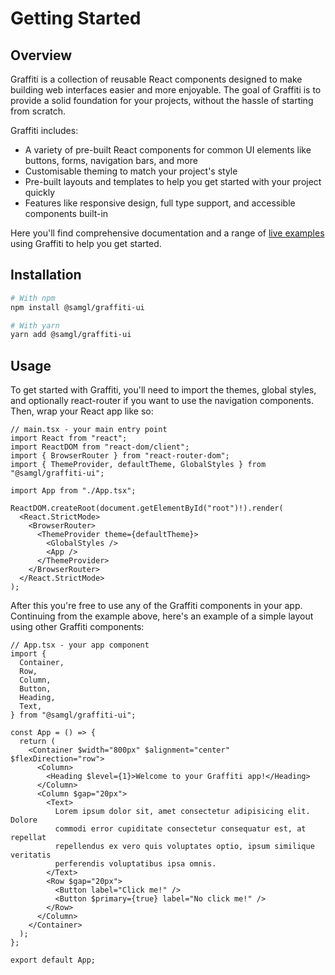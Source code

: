 # Getting Started

## Overview

Graffiti is a collection of reusable React components designed to make building web interfaces easier and more enjoyable. The goal of Graffiti is to provide a solid foundation for your projects, without the hassle of starting from scratch.

Graffiti includes:

- A variety of pre-built React components for common UI elements like buttons, forms, navigation bars, and more
- Customisable theming to match your project's style
- Pre-built layouts and templates to help you get started with your project quickly
- Features like responsive design, full type support, and accessible components built-in

Here you'll find comprehensive documentation and a range of [live examples](https://samhynds.github.io/graffiti-demo) using Graffiti to help you get started.

## Installation

```bash
# With npm
npm install @samgl/graffiti-ui

# With yarn
yarn add @samgl/graffiti-ui
```

## Usage

To get started with Graffiti, you'll need to import the themes, global styles, and optionally react-router if you want to use the navigation components. Then, wrap your React app like so:

```tsx
// main.tsx - your main entry point
import React from "react";
import ReactDOM from "react-dom/client";
import { BrowserRouter } from "react-router-dom";
import { ThemeProvider, defaultTheme, GlobalStyles } from "@samgl/graffiti-ui";

import App from "./App.tsx";

ReactDOM.createRoot(document.getElementById("root")!).render(
  <React.StrictMode>
    <BrowserRouter>
      <ThemeProvider theme={defaultTheme}>
        <GlobalStyles />
        <App />
      </ThemeProvider>
    </BrowserRouter>
  </React.StrictMode>
);
```

After this you're free to use any of the Graffiti components in your app. Continuing from the example above, here's an example of a simple layout using other Graffiti components:

```tsx
// App.tsx - your app component
import {
  Container,
  Row,
  Column,
  Button,
  Heading,
  Text,
} from "@samgl/graffiti-ui";

const App = () => {
  return (
    <Container $width="800px" $alignment="center" $flexDirection="row">
      <Column>
        <Heading $level={1}>Welcome to your Graffiti app!</Heading>
      </Column>
      <Column $gap="20px">
        <Text>
          Lorem ipsum dolor sit, amet consectetur adipisicing elit. Dolore
          commodi error cupiditate consectetur consequatur est, at repellat
          repellendus ex vero quis voluptates optio, ipsum similique veritatis
          perferendis voluptatibus ipsa omnis.
        </Text>
        <Row $gap="20px">
          <Button label="Click me!" />
          <Button $primary={true} label="No click me!" />
        </Row>
      </Column>
    </Container>
  );
};

export default App;
```
